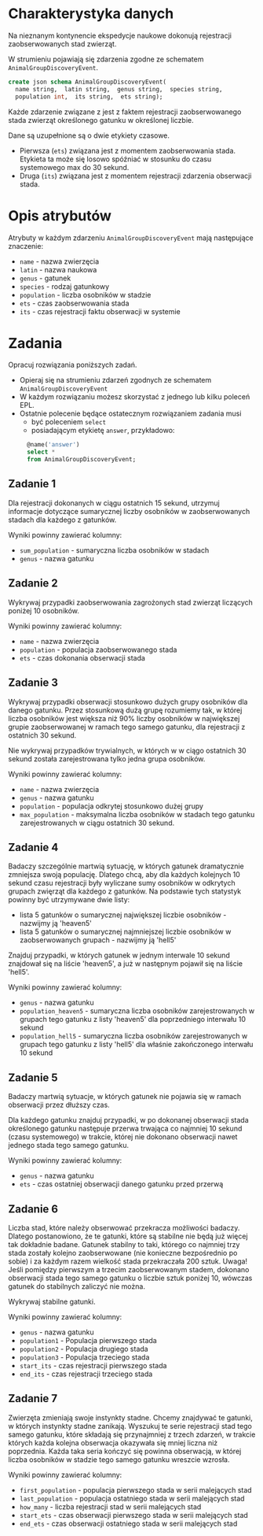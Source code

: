 # Charakterystyka danych

Na nieznanym kontynencie ekspedycje naukowe dokonują rejestracji zaobserwowanych stad zwierząt.

W strumieniu pojawiają się zdarzenia zgodne ze schematem `AnimalGroupDiscoveryEvent`.

```sql
create json schema AnimalGroupDiscoveryEvent(
  name string,  latin string,  genus string,  species string,
  population int,  its string,  ets string);
```

Każde zdarzenie związane z jest z faktem rejestracji zaobserwowanego stada zwierząt określonego gatunku w określonej liczbie.

Dane są uzupełnione są o dwie etykiety czasowe.

* Pierwsza (`ets`) związana jest z momentem zaobserwowania stada.
  Etykieta ta może się losowo spóźniać w stosunku do czasu systemowego max do 30 sekund.
* Druga (`its`) związana jest z momentem rejestracji zdarzenia obserwacji stada.

# Opis atrybutów

Atrybuty w każdym zdarzeniu `AnimalGroupDiscoveryEvent` mają następujące znaczenie:

* `name` - nazwa zwierzęcia
* `latin` - nazwa naukowa
* `genus` - gatunek
* `species` - rodzaj gatunkowy
* `population` - liczba osobników w stadzie
* `ets` - czas zaobserwowania stada
* `its` - czas rejestracji faktu obserwacji w systemie

# Zadania

Opracuj rozwiązania poniższych zadań.

* Opieraj się na strumieniu zdarzeń zgodnych ze schematem `AnimalGroupDiscoveryEvent`
* W każdym rozwiązaniu możesz skorzystać z jednego lub kilku poleceń EPL.
* Ostatnie polecenie będące ostatecznym rozwiązaniem zadania musi
    * być poleceniem `select`
    * posiadającym etykietę `answer`, przykładowo:
  ```sql
    @name('answer') 
    select *
    from AnimalGroupDiscoveryEvent;
  ```

## Zadanie 1

Dla rejestracji dokonanych w ciągu ostatnich 15 sekund, utrzymuj informacje dotyczące sumarycznej liczby osobników w zaobserwowanych stadach dla każdego z gatunków.

Wyniki powinny zawierać kolumny:

- `sum_population` - sumaryczna liczba osobników w stadach
- `genus` - nazwa gatunku

## Zadanie 2

Wykrywaj przypadki zaobserwowania zagrożonych stad zwierząt liczących poniżej 10 osobników. 

Wyniki powinny zawierać kolumny:

- `name` - nazwa zwierzęcia
- `population` - populacja zaobserwowanego stada
- `ets` - czas dokonania obserwacji stada

## Zadanie 3

Wykrywaj przypadki obserwacji stosunkowo dużych grupy osobników dla danego gatunku.
Przez stosunkową dużą grupę rozumiemy tak, w której liczba osobników jest większa niż 90% liczby osobników w największej grupie zaobserwowanej w ramach tego samego gatunku, dla rejestracji z ostatnich 30 sekund.

Nie wykrywaj przypadków trywialnych, w których w w ciągo ostatnich 30 sekund została zarejestrowana tylko jedna grupa osobników.

Wyniki powinny zawierać kolumny:

- `name` - nazwa zwierzęcia
- `genus` - nazwa gatunku
- `population` - populacja odkrytej stosunkowo dużej grupy
- `max_population` - maksymalna liczba osobników w stadach tego gatunku zarejestrowanych w ciągu ostatnich 30 sekund.

## Zadanie 4

Badaczy szczególnie martwią sytuację, w których gatunek dramatycznie zmniejsza swoją populację.
Dlatego chcą, aby dla każdych kolejnych 10 sekund czasu rejestracji były wyliczane sumy osobników w odkrytych grupach zwięrząt dla każdego z gatunków. Na podstawie tych statystyk powinny być utrzymywane dwie listy:
- lista 5 gatunków o sumarycznej największej liczbie osobników - nazwijmy ją 'heaven5' 
- lista 5 gatunków o sumarycznej najmniejszej liczbie osobników w zaobserwowanych grupach - nazwijmy ją 'hell5'

Znajduj przypadki, w których gatunek w jednym interwale 10 sekund znajdował się na liście 'heaven5', a już w następnym pojawił się na liście 'hell5'.

Wyniki powinny zawierać kolumny:

- `genus` - nazwa gatunku
- `population_heaven5` - sumaryczna liczba osobników zarejestrowanych w grupach tego gatunku z listy 'heaven5' dla poprzedniego interwału 10 sekund   
- `population_hell5` - sumaryczna liczba osobników zarejestrowanych w grupach tego gatunku z listy 'hell5' dla właśnie zakończonego interwału 10 sekund   

## Zadanie 5

Badaczy martwią sytuacje, w których gatunek nie pojawia się w ramach obserwacji przez dłuższy czas. 

Dla każdego gatunku znajduj przypadki, w po dokonanej obserwacji stada określonego gatunku następuje przerwa trwająca co najmniej 10 sekund (czasu systemowego) w trakcie, której nie dokonano obserwacji nawet jednego stada tego samego gatunku.  

Wyniki powinny zawierać kolumny:

- `genus` - nazwa gatunku
- `ets` - czas ostatniej obserwacji danego gatunku przed przerwą

## Zadanie 6

Liczba stad, które należy obserwować przekracza możliwości badaczy. Dlatego postanowiono, że te gatunki, które są stabilne nie będą już więcej tak dokładnie badane. 
Gatunek stabilny to taki, którego co najmniej trzy stada zostały kolejno zaobserwowane (nie konieczne bezpośrednio po sobie) i za każdym razem wielkość stada przekraczała 200 sztuk. 
Uwaga! Jeśli pomiędzy pierwszym a trzecim zaobserwowanym stadem, dokonano obserwacji stada tego samego gatunku o liczbie sztuk poniżej 10, wówczas gatunek do stabilnych zaliczyć nie można.

Wykrywaj stabilne gatunki.

Wyniki powinny zawierać kolumny:

- `genus` - nazwa gatunku
- `population1` - Populacja pierwszego stada
- `population2` - Populacja drugiego stada
- `population3` - Populacja trzeciego stada
- `start_its` - czas rejestracji pierwszego stada
- `end_its` - czas rejestracji trzeciego stada

## Zadanie 7

Zwierzęta zmieniają swoje instynkty stadne. Chcemy znajdywać te gatunki, w których instynkty stadne zanikają. 
Wyszukuj te serie rejestracji stad tego samego gatunku, które składają się przynajmniej z trzech zdarzeń, w trakcie których każda kolejna obserwacja okazywała się mniej liczna niż poprzednia. Każda taka seria kończyć się powinna obserwacją, w której liczba osobników w stadzie tego samego gatunku wreszcie wzrosła.

Wyniki powinny zawierać kolumny:

- `first_population` - populacja pierwszego stada w serii malejących stad 
- `last_population` - populacja ostatniego stada w serii malejących stad
- `how_many` - liczba rejestracji stad w serii malejących stad
- `start_ets` - czas obserwacji pierwszego stada w serii malejących stad 
- `end_ets` - czas obserwacji ostatniego stada w serii malejących stad
